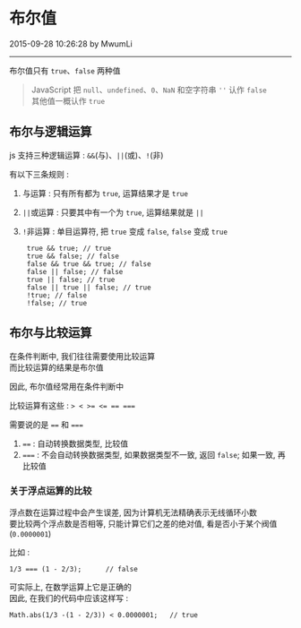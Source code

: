 # 布尔值

2015-09-28 10:26:28 by MwumLi

---

布尔值只有 `true`、`false` 两种值  

> JavaScript 把 `null`、`undefined`、`0`、`NaN` 和空字符串 `''` 认作 `false`  
> 其他值一概认作 `true`  

## 布尔与逻辑运算  

js 支持三种逻辑运算 : `&&`(与)、`||`(或)、`!`(非)  

有以下三条规则 :  

1. 与运算 : 只有所有都为 `true`, 运算结果才是 `true`  
2. `||`或运算 : 只要其中有一个为 `true`, 运算结果就是 `||`  
3. `!`非运算 : 单目运算符, 把 `true` 变成 `false`, `false` 变成 `true`  


		true && true; // true
		true && false; // false
		false && true && true; // false
		false || false; // false
		true || false; // true
		false || true || false; // true
		!true; // false
		!false; // true


## 布尔与比较运算  

在条件判断中, 我们往往需要使用比较运算  
而比较运算的结果是布尔值  

因此, 布尔值经常用在条件判断中  

比较运算有这些 : `> < >= <= == ===`  

需要说的是 `==` 和 `===`  

1. `==` : 自动转换数据类型, 比较值  
2. `===` : 不会自动转换数据类型, 如果数据类型不一致, 返回 `false`; 如果一致, 再比较值  

### 关于浮点运算的比较  

浮点数在运算过程中会产生误差, 因为计算机无法精确表示无线循环小数  
要比较两个浮点数是否相等, 只能计算它们之差的绝对值, 看是否小于某个阀值(`0.0000001`)   

比如 :  

	1/3 === (1 - 2/3);		// false

可实际上, 在数学运算上它是正确的  
因此, 在我们的代码中应该这样写 :    

	Math.abs(1/3 -(1 - 2/3)) < 0.0000001;	// true


